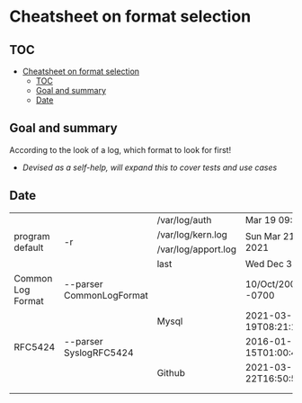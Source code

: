 # Cheatsheet on format selection

## TOC
<!--TOC-->

- [Cheatsheet on format selection](#cheatsheet-on-format-selection)
  - [TOC](#toc)
  - [Goal and summary](#goal-and-summary)
  - [Date](#date)

<!--TOC-->

## Goal and summary

According to the look of a log, which format to look for first!

  - <I>Devised as a self-help, will expand this to cover tests 
       and use cases</I>
  
## Date

<TABLE>
<TR>
    <TD rowspan=4>program default</TD> 
	<TD rowspan=4>-r</TD>
	<TD>/var/log/auth</TD>
	<TD>Mar 19 09:17:26</TD>
</TR>
<TR>
	<TD>/var/log/kern.log</TD>
	<TD rowspan=2>Sun Mar 21 12:59:57 2021</TD>
</TR>
<TR>
	<TD>/var/log/apport.log</TD>
</TR>
<TR>
	<TD>last</TD>
	<TD>Wed Dec 30 11:51</TD>
</TR>
<TR>
    <TD>Common Log Format</TD> 
	<TD>--parser CommonLogFormat</TD>
	<TD></TD>
	<TD>10/Oct/2000:13:55:36 -0700</TD>
</TR>
<TR>
    <TD rowspan=3>RFC5424</TD> 
	<TD rowspan=3 >--parser SyslogRFC5424</TD>
	<TD>Mysql</TD>
	<TD>2021-03-19T08:21:10.226123Z</TD>
</TR>
<TR>
	<TD></TD>
	<TD>2016-01-15T01:00:43Z</TD>
</TR>
<TR>
	<TD>Github</TD>
	<TD>2021-03-22T16:50:52.6302582Z</TD>
</TR>
<TR>
	<TD></TD>
    <TD></TD> 
	<TD></TD>
	<TD></TD>
</TR>
<TR>
	<TD></TD>
    <TD></TD> 
	<TD></TD>
	<TD></TD>
</TR>
</TABLE>

